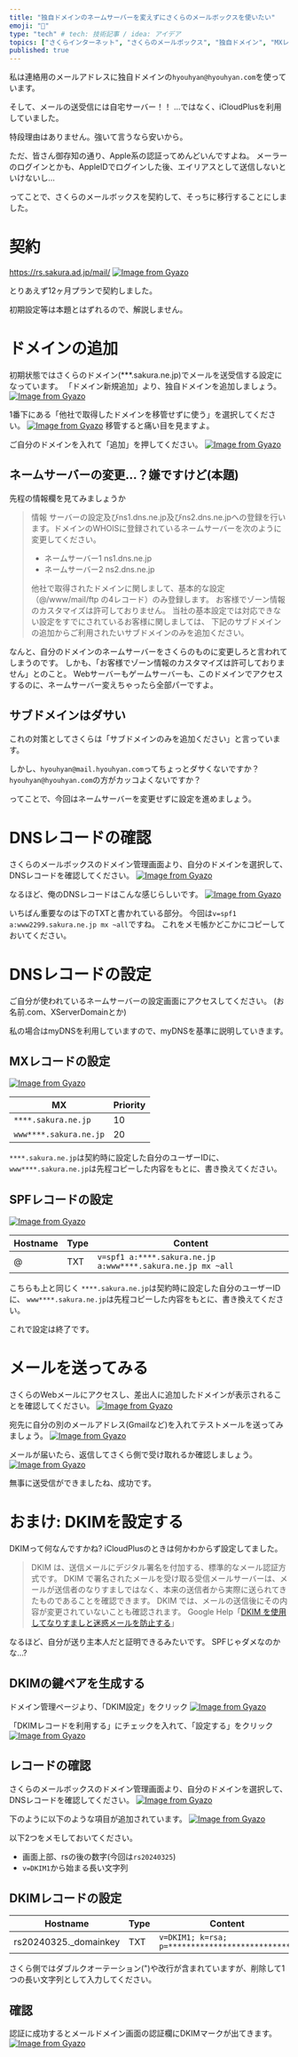 ```yaml
---
title: "独自ドメインのネームサーバーを変えずにさくらのメールボックスを使いたい"
emoji: "📝"
type: "tech" # tech: 技術記事 / idea: アイデア
topics: ["さくらインターネット", "さくらのメールボックス", "独自ドメイン", "MXレコード", "メールサービス"]
published: true
---
```

私は連絡用のメールアドレスに独自ドメインの`hyouhyan@hyouhyan.com`を使っています。

そして、メールの送受信には自宅サーバー！！
…ではなく、iCloudPlusを利用していました。

特段理由はありません。強いて言うなら安いから。

ただ、皆さん御存知の通り、Apple系の認証ってめんどいんですよね。
メーラーのログインとかも、AppleIDでログインした後、エイリアスとして送信しないといけないし…

ってことで、さくらのメールボックスを契約して、そっちに移行することにしました。

# 契約
https://rs.sakura.ad.jp/mail/
[![Image from Gyazo](https://i.gyazo.com/befb2ca7ede044e76709b18f243a4b25.png)](https://gyazo.com/befb2ca7ede044e76709b18f243a4b25)

とりあえず12ヶ月プランで契約しました。

初期設定等は本題とはずれるので、解説しません。

# ドメインの追加
初期状態ではさくらのドメイン(***.sakura.ne.jp)でメールを送受信する設定になっています。
「ドメイン新規追加」より、独自ドメインを追加しましょう。
[![Image from Gyazo](https://i.gyazo.com/d8a3e2460024e115125a5186ef733270.png)](https://gyazo.com/d8a3e2460024e115125a5186ef733270)

1番下にある「他社で取得したドメインを移管せずに使う」を選択してください。
[![Image from Gyazo](https://i.gyazo.com/78058075957550644b4b70b2222bdc31.png)](https://gyazo.com/78058075957550644b4b70b2222bdc31)
移管すると痛い目を見ますよ。

ご自分のドメインを入れて「追加」を押してください。
[![Image from Gyazo](https://i.gyazo.com/993f678cfee30686ca90c58c99499bf5.png)](https://gyazo.com/993f678cfee30686ca90c58c99499bf5)

## ネームサーバーの変更…？嫌ですけど(本題)
先程の情報欄を見てみましょうか
> 情報
> サーバーの設定及びns1.dns.ne.jp及びns2.dns.ne.jpへの登録を行います。ドメインのWHOISに登録されているネームサーバーを次のように変更してください。
>
> - ネームサーバー1	ns1.dns.ne.jp
> - ネームサーバー2	ns2.dns.ne.jp
>
> 他社で取得されたドメインに関しまして、基本的な設定（@/www/mail/ftp の4レコード）のみ登録します。 お客様でゾーン情報のカスタマイズは許可しておりません。 当社の基本設定では対応できない設定をすでにされているお客様に関しましては、 下記のサブドメインの追加からご利用されたいサブドメインのみを追加ください。

なんと、自分のドメインのネームサーバーをさくらのものに変更しろと言われてしまうのです。
しかも、「お客様でゾーン情報のカスタマイズは許可しておりません」とのこと。
Webサーバーもゲームサーバーも、このドメインでアクセスするのに、ネームサーバー変えちゃったら全部パーですよ。

## サブドメインはダサい
これの対策としてさくらは「サブドメインのみを追加ください」と言っています。

しかし、`hyouhyan@mail.hyouhyan.com`ってちょっとダサくないですか？
`hyouhyan@hyouhyan.com`の方がカッコよくないですか？

ってことで、今回はネームサーバーを変更せずに設定を進めましょう。

# DNSレコードの確認
さくらのメールボックスのドメイン管理画面より、自分のドメインを選択して、DNSレコードを確認してください。
[![Image from Gyazo](https://i.gyazo.com/6f705d993dd7a9d41b9d68d843645d18.png)](https://gyazo.com/6f705d993dd7a9d41b9d68d843645d18)

なるほど、俺のDNSレコードはこんな感じらしいです。
[![Image from Gyazo](https://i.gyazo.com/6518df0f4e5add33d44d9eb43e85d744.png)](https://gyazo.com/6518df0f4e5add33d44d9eb43e85d744)

いちばん重要なのは下のTXTと書かれている部分。
今回は`v=spf1 a:www2299.sakura.ne.jp mx ~all`ですね。
これをメモ帳かどこかにコピーしておいてください。

# DNSレコードの設定
ご自分が使われているネームサーバーの設定画面にアクセスしてください。
(お名前.com、XServerDomainとか)

私の場合はmyDNSを利用していますので、myDNSを基準に説明していきます。

## MXレコードの設定
[![Image from Gyazo](https://i.gyazo.com/6031a3cc0c1bb1207075f796187edff5.png)](https://gyazo.com/6031a3cc0c1bb1207075f796187edff5)

|MX|Priority|
|---|---|
|`****.sakura.ne.jp`|10|
|`www****.sakura.ne.jp`|20|

`****.sakura.ne.jp`は契約時に設定した自分のユーザーIDに、
`www****.sakura.ne.jp`は先程コピーした内容をもとに、書き換えてください。

## SPFレコードの設定
[![Image from Gyazo](https://i.gyazo.com/fa8a0eba55d57b5495dbfb43674cb7b0.png)](https://gyazo.com/fa8a0eba55d57b5495dbfb43674cb7b0)

|Hostname|Type|Content|
|---|---|---|
|@|TXT|`v=spf1 a:****.sakura.ne.jp a:www****.sakura.ne.jp mx ~all`|

こちらも上と同じく
`****.sakura.ne.jp`は契約時に設定した自分のユーザーIDに、
`www****.sakura.ne.jp`は先程コピーした内容をもとに、書き換えてください。

これで設定は終了です。

# メールを送ってみる
さくらのWebメールにアクセスし、差出人に追加したドメインが表示されることを確認してください。
[![Image from Gyazo](https://i.gyazo.com/f34debc070a45f06f2c906554767b93b.png)](https://gyazo.com/f34debc070a45f06f2c906554767b93b)

宛先に自分の別のメールアドレス(Gmailなど)を入れてテストメールを送ってみましょう。
[![Image from Gyazo](https://i.gyazo.com/078e15d9f6c5cb95839f46b4030ca1e4.png)](https://gyazo.com/078e15d9f6c5cb95839f46b4030ca1e4)

メールが届いたら、返信してさくら側で受け取れるか確認しましょう。
[![Image from Gyazo](https://i.gyazo.com/62549bc0e238c69323df4cdf00e65015.png)](https://gyazo.com/62549bc0e238c69323df4cdf00e65015)

無事に送受信ができましたね、成功です。


# おまけ: DKIMを設定する
DKIMって何なんですかね?
iCloudPlusのときは何かわからず設定してました。

> DKIM は、送信メールにデジタル署名を付加する、標準的なメール認証方式です。 DKIM で署名されたメールを受け取る受信メールサーバーは、メールが送信者のなりすましではなく、本来の送信者から実際に送られてきたものであることを確認できます。 DKIM では、メールの送信後にその内容が変更されていないことも確認されます。
> Google Help「[DKIM を使用してなりすましと迷惑メールを防止する](https://support.google.com/a/answer/174124?hl=ja)」

なるほど、自分が送り主本人だと証明できるみたいです。
SPFじゃダメなのかな…?

## DKIMの鍵ペアを生成する
ドメイン管理ページより、「DKIM設定」をクリック
[![Image from Gyazo](https://i.gyazo.com/4a5924893cb1acc88d717d71fdde21e2.png)](https://gyazo.com/4a5924893cb1acc88d717d71fdde21e2)

「DKIMレコードを利用する」にチェックを入れて、「設定する」をクリック
[![Image from Gyazo](https://i.gyazo.com/b99245df0f514b62fc097f100c48345f.png)](https://gyazo.com/b99245df0f514b62fc097f100c48345f)

## レコードの確認
さくらのメールボックスのドメイン管理画面より、自分のドメインを選択して、DNSレコードを確認してください。
[![Image from Gyazo](https://i.gyazo.com/6f705d993dd7a9d41b9d68d843645d18.png)](https://gyazo.com/6f705d993dd7a9d41b9d68d843645d18)

下のように以下のような項目が追加されています。
[![Image from Gyazo](https://i.gyazo.com/11966b8f4299ad98ab750c0a5acc01c6.png)](https://gyazo.com/11966b8f4299ad98ab750c0a5acc01c6)

以下2つをメモしておいてください。
- 画面上部、rsの後の数字(今回は`rs20240325`)
- `v=DKIM1`から始まる長い文字列

## DKIMレコードの設定
|Hostname|Type|Content|
|---|---|---|
|rs20240325._domainkey|TXT|`v=DKIM1; k=rsa; p=****************************`|

さくら側ではダブルクオーテーション(")や改行が含まれていますが、削除して1つの長い文字列として入力してください。

## 確認
認証に成功するとメールドメイン画面の認証欄にDKIMマークが出てきます。
[![Image from Gyazo](https://i.gyazo.com/02dcfafd0189e1968897312bd179c39c.png)](https://gyazo.com/02dcfafd0189e1968897312bd179c39c)